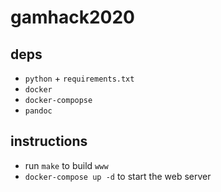 # gamhack2020

## deps

- `python` + `requirements.txt`
- `docker`
- `docker-compopse`
- `pandoc`

## instructions

- run `make` to build `www`
- `docker-compose up -d` to start the web server
